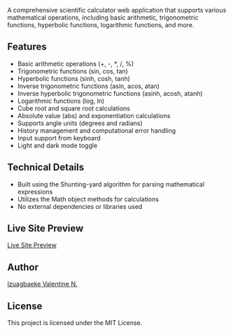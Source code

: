 A comprehensive scientific calculator web application that supports various mathematical operations, including basic arithmetic, trigonometric functions, hyperbolic functions, logarithmic functions, and more.

## Features
* Basic arithmetic operations (+, -, \*, /, %)
* Trigonometric functions (sin, cos, tan)
* Hyperbolic functions (sinh, cosh, tanh)
* Inverse trigonometric functions (asin, acos, atan)
* Inverse hyperbolic trigonometric functions (asinh, acosh, atanh)
* Logarithmic functions (log, ln)
* Cube root and square root calculations
* Absolute value (abs) and exponentiation calculations
* Supports angle units (degrees and radians)
* History management and computational error handling
* Input support from keyboard
* Light and dark mode toggle

## Technical Details
* Built using the Shunting-yard algorithm for parsing mathematical expressions
* Utilizes the Math object methods for calculations
* No external dependencies or libraries used

## Live Site Preview
[Live Site Preview](https://IV-5.github.io/calculator/)

## Author
[Izuagbaeke Valentine N.](https://x.com/spin_developer?t=n5B7bJ3x517uiGKwMgywwg&s=09)

## License
This project is licensed under the MIT License.
